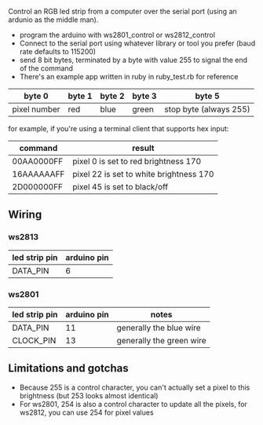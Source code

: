 Control an RGB led strip from a computer over the serial port (using an ardunio as the middle man).

* program the arduino with ws2801_control or ws2812_control
* Connect to the serial port using whatever library or tool you prefer (baud rate defaults to 115200)
* send 8 bit bytes, terminated by a byte with value 255 to signal the end of the command 
* There's an example app written in ruby in ruby_test.rb for reference

| byte 0        | byte 1 | byte 2 | byte 3 | byte 5                 |
| ------------- | ------ | ------ | ------ | ---------------------- |
| pixel number  | red    | blue   |  green | stop byte (always 255) |


for example, if you're using a terminal client that supports hex input:

| command     | result                                  | 
| ----------- | ------                                  |
| 00AA0000FF  | pixel 0 is set to red brightness 170    |
| 16AAAAAAFF  | pixel 22 is set to white brightness 170 |
| 2D000000FF  | pixel 45 is set to black/off            |

## Wiring

### ws2813

| led strip pin | arduino pin | 
| -----------   | ------------|
| DATA_PIN      | 6           |


### ws2801
| led strip pin | arduino pin |                    notes | 
| ------------- | ------------|--------------------------|
| DATA_PIN      | 11          | generally the blue wire  |
| CLOCK_PIN     | 13          | generally the green wire |


## Limitations and gotchas

* Because 255 is a control character, you can't actually set a pixel to this brightness (but 253 looks almost identical)
* For ws2801, 254 is also a control character to update all the pixels, for ws2812, you can use 254 for pixel values
